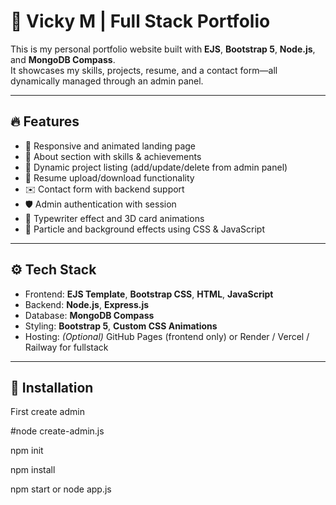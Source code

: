 # 💼 Vicky M | Full Stack Portfolio

This is my personal portfolio website built with **EJS**, **Bootstrap 5**, **Node.js**, and **MongoDB Compass**.  
It showcases my skills, projects, resume, and a contact form—all dynamically managed through an admin panel.

---

## 🔥 Features

- 🎯 Responsive and animated landing page
- 👤 About section with skills & achievements
- 📂 Dynamic project listing (add/update/delete from admin panel)
- 📄 Resume upload/download functionality
- ✉️ Contact form with backend support
- 🛡️ Admin authentication with session
- 💬 Typewriter effect and 3D card animations
- 🎇 Particle and background effects using CSS & JavaScript

---

## ⚙️ Tech Stack

- Frontend: **EJS Template**, **Bootstrap CSS**, **HTML**, **JavaScript**
- Backend: **Node.js**, **Express.js**
- Database: **MongoDB Compass**
- Styling: **Bootstrap 5**, **Custom CSS Animations**
- Hosting: _(Optional)_ GitHub Pages (frontend only) or Render / Vercel / Railway for fullstack

---

## 🚀 Installation
First create admin

#node create-admin.js

npm init 

npm install

npm start or node app.js


